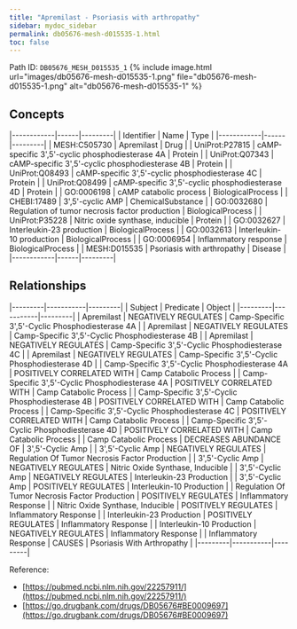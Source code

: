 ```yaml
---
title: "Apremilast - Psoriasis with arthropathy"
sidebar: mydoc_sidebar
permalink: db05676-mesh-d015535-1.html
toc: false 
---
```



Path ID: `DB05676_MESH_D015535_1`
{% include image.html url="images/db05676-mesh-d015535-1.png" file="db05676-mesh-d015535-1.png" alt="db05676-mesh-d015535-1" %}

## Concepts

|------------|------|---------|
| Identifier | Name | Type    |
|------------|------|---------|
| MESH:C505730 | Apremilast | Drug |
| UniProt:P27815 | cAMP-specific 3',5'-cyclic phosphodiesterase 4A | Protein |
| UniProt:Q07343 | cAMP-specific 3',5'-cyclic phosphodiesterase 4B | Protein |
| UniProt:Q08493 | cAMP-specific 3',5'-cyclic phosphodiesterase 4C | Protein |
| UniProt:Q08499 | cAMP-specific 3',5'-cyclic phosphodiesterase 4D | Protein |
| GO:0006198 | cAMP catabolic process | BiologicalProcess |
| CHEBI:17489 | 3',5'-cyclic AMP | ChemicalSubstance |
| GO:0032680 | Regulation of tumor necrosis factor production | BiologicalProcess |
| UniProt:P35228 | Nitric oxide synthase, inducible | Protein |
| GO:0032627 | Interleukin-23 production | BiologicalProcess |
| GO:0032613 | Interleukin-10 production | BiologicalProcess |
| GO:0006954 | Inflammatory response | BiologicalProcess |
| MESH:D015535 | Psoriasis with arthropathy | Disease |
|------------|------|---------|

## Relationships

|---------|-----------|---------|
| Subject | Predicate | Object  |
|---------|-----------|---------|
| Apremilast | NEGATIVELY REGULATES | Camp-Specific 3',5'-Cyclic Phosphodiesterase 4A |
| Apremilast | NEGATIVELY REGULATES | Camp-Specific 3',5'-Cyclic Phosphodiesterase 4B |
| Apremilast | NEGATIVELY REGULATES | Camp-Specific 3',5'-Cyclic Phosphodiesterase 4C |
| Apremilast | NEGATIVELY REGULATES | Camp-Specific 3',5'-Cyclic Phosphodiesterase 4D |
| Camp-Specific 3',5'-Cyclic Phosphodiesterase 4A | POSITIVELY CORRELATED WITH | Camp Catabolic Process |
| Camp-Specific 3',5'-Cyclic Phosphodiesterase 4A | POSITIVELY CORRELATED WITH | Camp Catabolic Process |
| Camp-Specific 3',5'-Cyclic Phosphodiesterase 4B | POSITIVELY CORRELATED WITH | Camp Catabolic Process |
| Camp-Specific 3',5'-Cyclic Phosphodiesterase 4C | POSITIVELY CORRELATED WITH | Camp Catabolic Process |
| Camp-Specific 3',5'-Cyclic Phosphodiesterase 4D | POSITIVELY CORRELATED WITH | Camp Catabolic Process |
| Camp Catabolic Process | DECREASES ABUNDANCE OF | 3',5'-Cyclic Amp |
| 3',5'-Cyclic Amp | NEGATIVELY REGULATES | Regulation Of Tumor Necrosis Factor Production |
| 3',5'-Cyclic Amp | NEGATIVELY REGULATES | Nitric Oxide Synthase, Inducible |
| 3',5'-Cyclic Amp | NEGATIVELY REGULATES | Interleukin-23 Production |
| 3',5'-Cyclic Amp | POSITIVELY REGULATES | Interleukin-10 Production |
| Regulation Of Tumor Necrosis Factor Production | POSITIVELY REGULATES | Inflammatory Response |
| Nitric Oxide Synthase, Inducible | POSITIVELY REGULATES | Inflammatory Response |
| Interleukin-23 Production | POSITIVELY REGULATES | Inflammatory Response |
| Interleukin-10 Production | NEGATIVELY REGULATES | Inflammatory Response |
| Inflammatory Response | CAUSES | Psoriasis With Arthropathy |
|---------|-----------|---------|

Reference: 
  - [https://pubmed.ncbi.nlm.nih.gov/22257911/](https://pubmed.ncbi.nlm.nih.gov/22257911/)
  - [https://go.drugbank.com/drugs/DB05676#BE0009697](https://go.drugbank.com/drugs/DB05676#BE0009697)
